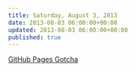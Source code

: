 ```yaml
---
title: Saturday, August 3, 2013
date: 2013-08-03 06:00:00+00:00
updated: 2013-08-03 06:00:00+00:00
published: true
---
```


[GitHub Pages Gotcha](/github-pages-gotcha/)

